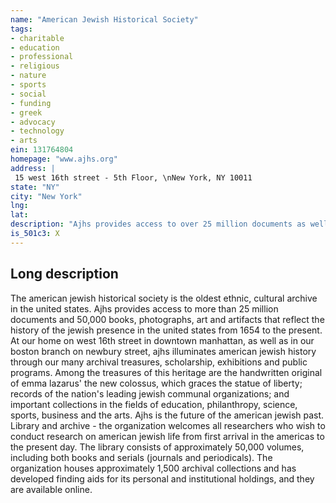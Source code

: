 ```yaml
---
name: "American Jewish Historical Society"
tags:
- charitable
- education
- professional
- religious
- nature
- sports
- social
- funding
- greek
- advocacy
- technology
- arts
ein: 131764804
homepage: "www.ajhs.org"
address: |
 15 west 16th street - 5th Floor, \nNew York, NY 10011
state: "NY"
city: "New York"
lng: 
lat: 
description: "Ajhs provides access to over 25 million documents as well as books, photographs and artifacts reflecting the history of the jewish presence in the u. S. From 1654 to the present. "
is_501c3: X
---
```


## Long description

The american jewish historical society is the oldest ethnic, cultural archive in the united states. Ajhs provides access to more than 25 million documents and 50,000 books, photographs, art and artifacts that reflect the history of the jewish presence in the united states from 1654 to the present. At our home on west 16th street in downtown manhattan, as well as in our boston branch on newbury street, ajhs illuminates american jewish history through our many archival treasures, scholarship, exhibitions and public programs. Among the treasures of this heritage are the handwritten original of emma lazarus' the new colossus, which graces the statue of liberty; records of the nation's leading jewish communal organizations; and important collections in the fields of education, philanthropy, science, sports, business and the arts. Ajhs is the future of the american jewish past. Library and archive - the organization welcomes all researchers who wish to conduct research on american jewish life from first arrival in the americas to the present day. The library consists of approximately 50,000 volumes, including both books and serials (journals and periodicals). The organization houses approximately 1,500 archival collections and has developed finding aids for its personal and institutional holdings, and they are available online. 
